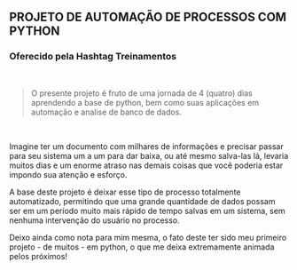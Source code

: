 PROJETO DE AUTOMAÇÃO DE PROCESSOS COM PYTHON 
-------------------
### Oferecido pela Hashtag Treinamentos
<br>

> O presente projeto é fruto de uma jornada de 4 (quatro) dias aprendendo a base de python, bem como suas aplicações em automação e analise de banco de dados.
<br>

Imagine ter um documento com milhares de informações e precisar passar para seu sistema um a um para dar baixa, ou até mesmo salva-las lá, levaria muitos dias e um enorme atraso nas demais coisas que você poderia estar impondo sua atenção e esforço.

A base deste projeto é deixar esse tipo de processo totalmente automatizado, permitindo que uma grande quantidade de dados possam ser em um período muito mais rápido de tempo salvas em um sistema, sem nenhuma intervenção do usuário no processo. 

Deixo ainda como nota para mim mesma, o fato deste ter sido meu primeiro projeto - de muitos - em python, o que me deixa extremamente animada pelos próximos!
